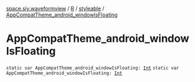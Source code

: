 [space.siy.waveformview](../../index.md) / [R](../index.md) / [styleable](index.md) / [AppCompatTheme_android_windowIsFloating](./-app-compat-theme_android_window-is-floating.md)

# AppCompatTheme_android_windowIsFloating

`static var AppCompatTheme_android_windowIsFloating: `[`Int`](https://kotlinlang.org/api/latest/jvm/stdlib/kotlin/-int/index.html)
`static var AppCompatTheme_android_windowIsFloating: `[`Int`](https://kotlinlang.org/api/latest/jvm/stdlib/kotlin/-int/index.html)